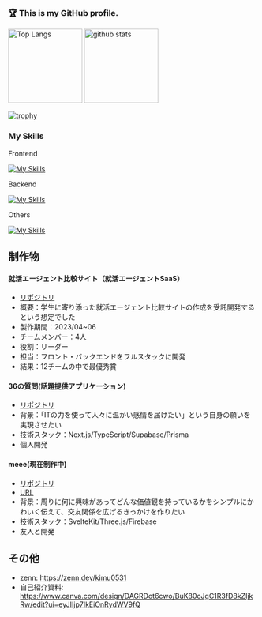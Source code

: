 ### 🏆 This is my GitHub profile.
<p align="left"> 
  <img alt="Top Langs" height="150px" src="https://github-readme-stats.vercel.app/api/top-langs/?username=kimukimuyuya&layout=compact&show_icons=true&theme=onedark" />
  <img alt="github stats" height="150px" src="https://github-readme-stats.vercel.app/api?username=kimukimuyuya&theme=onedark&show_icons=ture" />
</p>

[![trophy](https://github-profile-trophy.vercel.app/?username=kimukimuyuya)](https://github.com/ryo-ma/github-profile-trophy)
### My Skills
Frontend

[![My Skills](https://skillicons.dev/icons?i=html,css,tailwind,bootstrap,js,ts,vue,nextjs,react,svelte)](https://skillicons.dev)

Backend

[![My Skills](https://skillicons.dev/icons?i=ruby,rails,python,django,php,laravel,java,swift)](https://skillicons.dev)

Others

[![My Skills](https://skillicons.dev/icons?i=docker,supabase,vercel,firebase,mysql,postgres,postman,github,r)](https://skillicons.dev)

## 制作物
#### 就活エージェント比較サイト（就活エージェントSaaS）
- [リポジトリ](https://github.com/kimukimuyuya/teamdev-2023)
- 概要：学生に寄り添った就活エージェント比較サイトの作成を受託開発するという想定でした
- 製作期間：2023/04~06
- チームメンバー：4人
- 役割：リーダー
- 担当：フロント・バックエンドをフルスタックに開発
- 結果：12チームの中で最優秀賞

#### 36の質問(話題提供アプリケーション)
- [リポジトリ](https://github.com/kimukimuyuya/36-questions)
- 背景：「ITの力を使って人々に温かい感情を届けたい」という自身の願いを実現させたい
- 技術スタック：Next.js/TypeScript/Supabase/Prisma
- 個人開発

#### meee(現在制作中)
- [リポジトリ](https://github.com/CIATIAT/meee)
- [URL](https://c6043477.meee.pages.dev/)
- 背景：周りに何に興味があってどんな価値観を持っているかをシンプルにかわいく伝えて、交友関係を広げるきっかけを作りたい
- 技術スタック：SvelteKit/Three.js/Firebase
- 友人と開発

## その他
- zenn: https://zenn.dev/kimu0531
- 自己紹介資料: https://www.canva.com/design/DAGRDot6cwo/BuK80cJgC1R3fD8kZIjkRw/edit?ui=eyJIIjp7IkEiOnRydWV9fQ
